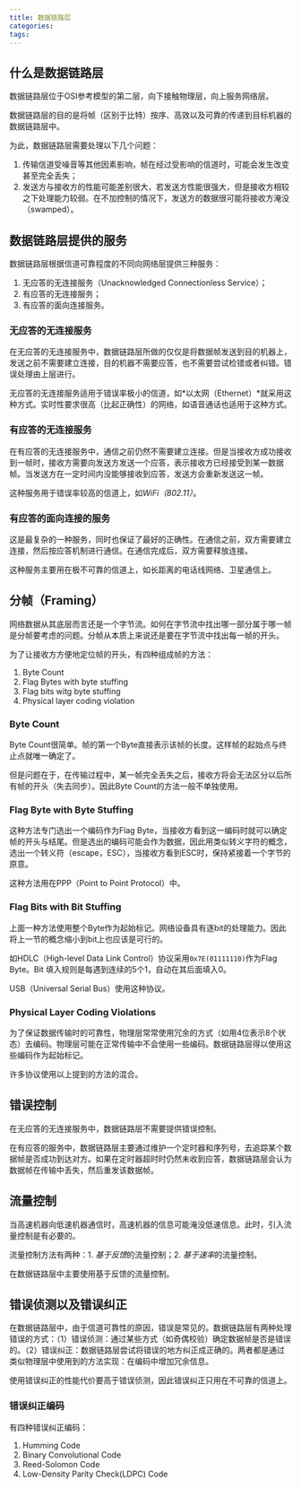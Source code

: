 ```yaml
---
title: 数据链路层
categories:
tags:
---
```


## 什么是数据链路层

数据链路层位于OSI参考模型的第二层，向下接触物理层，向上服务网络层。

数据链路层的目的是将帧（区别于比特）按序、高效以及可靠的传递到目标机器的数据链路层中。

为此，数据链路层需要处理以下几个问题：

1. 传输信道受噪音等其他因素影响，帧在经过受影响的信道时，可能会发生改变甚至完全丢失；
2. 发送方与接收方的性能可能差别很大，若发送方性能很强大，但是接收方相较之下处理能力较弱。在不加控制的情况下，发送方的数据很可能将接收方淹没（swamped）。

## 数据链路层提供的服务

数据链路层根据信道可靠程度的不同向网络层提供三种服务：

1. 无应答的无连接服务（Unacknowledged Connectionless Service）；
2. 有应答的无连接服务；
3. 有应答的面向连接服务。

### 无应答的无连接服务

在无应答的无连接服务中，数据链路层所做的仅仅是将数据帧发送到目的机器上，发送之前不需要建立连接，目的机器不需要应答，也不需要尝试检错或者纠错。错误处理由上层进行。

无应答的无连接服务适用于错误率极小的信道，如*以太网（Ethernet）*就采用这种方式。实时性要求很高（比起正确性）的网络，如语音通话也适用于这种方式。

### 有应答的无连接服务

在有应答的无连接服务中，通信之前仍然不需要建立连接。但是当接收方成功接收到一帧时，接收方需要向发送方发送一个应答，表示接收方已经接受到某一数据帧。当发送方在一定时间内没能够接收到应答，发送方会重新发送这一帧。

这种服务用于错误率较高的信道上，如*WiFi（802.11）*。

### 有应答的面向连接的服务

这是最复杂的一种服务，同时也保证了最好的正确性。在通信之前，双方需要建立连接，然后按应答机制进行通信。在通信完成后，双方需要释放连接。

这种服务主要用在极不可靠的信道上，如长距离的电话线网络、卫星通信上。

## 分帧（Framing）

网络数据从其底层而言还是一个字节流。如何在字节流中找出哪一部分属于哪一帧是分帧要考虑的问题。分帧从本质上来说还是要在字节流中找出每一帧的开头。

为了让接收方方便地定位帧的开头，有四种组成帧的方法：

1.  Byte Count
2. Flag Bytes with byte stuffing
3. Flag bits witg byte stuffing
4. Physical layer coding violation

### Byte Count

Byte Count很简单。帧的第一个Byte直接表示该帧的长度。这样帧的起始点与终止点就唯一确定了。

但是问题在于，在传输过程中，某一帧完全丢失之后，接收方将会无法区分以后所有帧的开头（失去同步）。因此Byte Count的方法一般不单独使用。

### Flag Byte with Byte Stuffing

这种方法专门选出一个编码作为Flag Byte，当接收方看到这一编码时就可以确定帧的开头与结尾。但是选出的编码可能会作为数据，因此用类似转义字符的概念，选出一个转义符（escape，ESC），当接收方看到ESC时，保持紧接着一个字节的原意。

这种方法用在PPP（Point to Point Protocol）中。


### Flag Bits with Bit Stuffing

上面一种方法使用整个Byte作为起始标记。网络设备具有逐bit的处理能力。因此将上一节的概念缩小到bit上也应该是可行的。

如HDLC（High-level Data Link Control）协议采用`0x7E(01111110)`作为Flag Byte。Bit 填入规则是每遇到连续的5个1，自动在其后面填入0。

USB（Universal Serial Bus）使用这种协议。

### Physical Layer Coding Violations

为了保证数据传输时的可靠性，物理层常常使用冗余的方式（如用4位表示8个状态）去编码。物理层可能在正常传输中不会使用一些编码。数据链路层得以使用这些编码作为起始标记。

许多协议使用以上提到的方法的混合。

## 错误控制

在无应答的无连接服务中，数据链路层不需要提供错误控制。

在有应答的服务中，数据链路层主要通过维护一个定时器和序列号，去追踪某个数据帧是否成功到达对方。如果在定时器超时时仍然未收到应答，数据链路层会认为数据帧在传输中丢失，然后重发该数据帧。

## 流量控制

当高速机器向低速机器通信时，高速机器的信息可能淹没低速信息。此时，引入流量控制是有必要的。

流量控制方法有两种：1. *基于反馈*的流量控制；2. *基于速率*的流量控制。

在数据链路层中主要使用基于反馈的流量控制。

## 错误侦测以及错误纠正

在数据链路层中，由于信道可靠性的原因，错误是常见的。数据链路层有两种处理错误的方式：（1）错误侦测：通过某些方式（如奇偶校验）确定数据帧是否是错误的。（2）错误纠正：数据链路层尝试将错误的地方纠正成正确的。两者都是通过类似物理层中使用到的方法实现：在编码中增加冗余信息。

使用错误纠正的性能代价要高于错误侦测，因此错误纠正只用在不可靠的信道上。

### 错误纠正编码

有四种错误纠正编码：

1. Humming Code
2. Binary Convolutional Code
3. Reed-Solomon Code
4. Low-Density Parity Check(LDPC) Code
